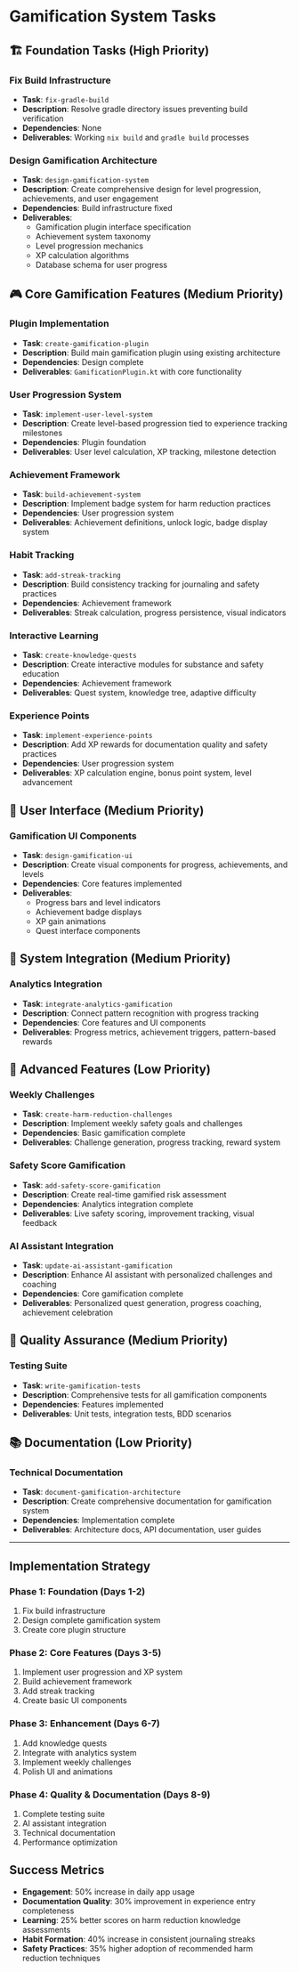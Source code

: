 # Gamification System Tasks

## 🏗️ Foundation Tasks (High Priority)

### Fix Build Infrastructure
- **Task**: `fix-gradle-build`
- **Description**: Resolve gradle directory issues preventing build verification
- **Dependencies**: None
- **Deliverables**: Working `nix build` and `gradle build` processes

### Design Gamification Architecture  
- **Task**: `design-gamification-system`
- **Description**: Create comprehensive design for level progression, achievements, and user engagement
- **Dependencies**: Build infrastructure fixed
- **Deliverables**: 
  - Gamification plugin interface specification
  - Achievement system taxonomy
  - Level progression mechanics
  - XP calculation algorithms
  - Database schema for user progress

## 🎮 Core Gamification Features (Medium Priority)

### Plugin Implementation
- **Task**: `create-gamification-plugin`
- **Description**: Build main gamification plugin using existing architecture
- **Dependencies**: Design complete
- **Deliverables**: `GamificationPlugin.kt` with core functionality

### User Progression System
- **Task**: `implement-user-level-system`
- **Description**: Create level-based progression tied to experience tracking milestones
- **Dependencies**: Plugin foundation
- **Deliverables**: User level calculation, XP tracking, milestone detection

### Achievement Framework
- **Task**: `build-achievement-system`
- **Description**: Implement badge system for harm reduction practices
- **Dependencies**: User progression system
- **Deliverables**: Achievement definitions, unlock logic, badge display system

### Habit Tracking
- **Task**: `add-streak-tracking`
- **Description**: Build consistency tracking for journaling and safety practices
- **Dependencies**: Achievement framework
- **Deliverables**: Streak calculation, progress persistence, visual indicators

### Interactive Learning
- **Task**: `create-knowledge-quests`
- **Description**: Create interactive modules for substance and safety education
- **Dependencies**: Achievement framework
- **Deliverables**: Quest system, knowledge tree, adaptive difficulty

### Experience Points
- **Task**: `implement-experience-points`
- **Description**: Add XP rewards for documentation quality and safety practices
- **Dependencies**: User progression system
- **Deliverables**: XP calculation engine, bonus point system, level advancement

## 🎨 User Interface (Medium Priority)

### Gamification UI Components
- **Task**: `design-gamification-ui`
- **Description**: Create visual components for progress, achievements, and levels
- **Dependencies**: Core features implemented
- **Deliverables**: 
  - Progress bars and level indicators
  - Achievement badge displays
  - XP gain animations
  - Quest interface components

## 🔗 System Integration (Medium Priority)

### Analytics Integration
- **Task**: `integrate-analytics-gamification`
- **Description**: Connect pattern recognition with progress tracking
- **Dependencies**: Core features and UI components
- **Deliverables**: Progress metrics, achievement triggers, pattern-based rewards

## 🎯 Advanced Features (Low Priority)

### Weekly Challenges
- **Task**: `create-harm-reduction-challenges`
- **Description**: Implement weekly safety goals and challenges
- **Dependencies**: Basic gamification complete
- **Deliverables**: Challenge generation, progress tracking, reward system

### Safety Score Gamification
- **Task**: `add-safety-score-gamification`
- **Description**: Create real-time gamified risk assessment
- **Dependencies**: Analytics integration complete
- **Deliverables**: Live safety scoring, improvement tracking, visual feedback

### AI Assistant Integration
- **Task**: `update-ai-assistant-gamification`
- **Description**: Enhance AI assistant with personalized challenges and coaching
- **Dependencies**: Core gamification complete
- **Deliverables**: Personalized quest generation, progress coaching, achievement celebration

## 🧪 Quality Assurance (Medium Priority)

### Testing Suite
- **Task**: `write-gamification-tests`
- **Description**: Comprehensive tests for all gamification components
- **Dependencies**: Features implemented
- **Deliverables**: Unit tests, integration tests, BDD scenarios

## 📚 Documentation (Low Priority)

### Technical Documentation
- **Task**: `document-gamification-architecture`
- **Description**: Create comprehensive documentation for gamification system
- **Dependencies**: Implementation complete
- **Deliverables**: Architecture docs, API documentation, user guides

---

## Implementation Strategy

### Phase 1: Foundation (Days 1-2)
1. Fix build infrastructure
2. Design complete gamification system
3. Create core plugin structure

### Phase 2: Core Features (Days 3-5) 
1. Implement user progression and XP system
2. Build achievement framework
3. Add streak tracking
4. Create basic UI components

### Phase 3: Enhancement (Days 6-7)
1. Add knowledge quests
2. Integrate with analytics system
3. Implement weekly challenges
4. Polish UI and animations

### Phase 4: Quality & Documentation (Days 8-9)
1. Complete testing suite
2. AI assistant integration
3. Technical documentation
4. Performance optimization

## Success Metrics

- **Engagement**: 50% increase in daily app usage
- **Documentation Quality**: 30% improvement in experience entry completeness  
- **Learning**: 25% better scores on harm reduction knowledge assessments
- **Habit Formation**: 40% increase in consistent journaling streaks
- **Safety Practices**: 35% higher adoption of recommended harm reduction techniques